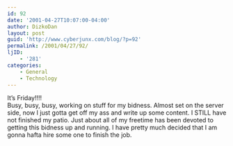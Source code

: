 ```yaml
---
id: 92
date: '2001-04-27T10:07:00-04:00'
author: DizkoDan
layout: post
guid: 'http://www.cyberjunx.com/blog/?p=92'
permalink: /2001/04/27/92/
ljID:
    - '281'
categories:
    - General
    - Technology
---
```


It’s Friday!!!!  
Busy, busy, busy, working on stuff for my bidness. Almost set on the server side, now I just gotta get off my ass and write up some content. I STILL have not finished my patio. Just about all of my freetime has been devoted to getting this bidness up and running. I have pretty much decided that I am gonna hafta hire some one to finish the job.